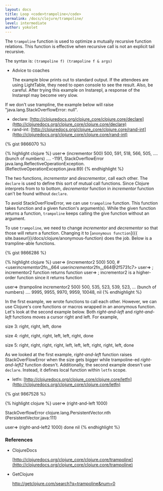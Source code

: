 ```yaml
---
layout: docs
title: Loop <code>trampoline</code>
permalink: /docs/clojure/trampoline/
level: intermediate
author: yokolet
---
```


The `trampoline` function is used to optimize a mutually recursive function relations.
This function is effective when recursive call is not an explicit tail recursive.

The syntax is: `(trampoline f) (trampoline f & args)`

- Advice to coaches

  The example blow prints out to standard output.
  If the attendees are using LightTable, they need to open console to see the result.
  Also, be careful.
  After trying this example on Instarepl, a response of the Instarepl may become very slow.

If we don't use trampline, the example below will raise "java.lang.StackOverflowError: null".

  - declare: [http://clojuredocs.org/clojure_core/clojure.core/declare](http://clojuredocs.org/clojure_core/clojure.core/declare)
  - rand-int: [http://clojuredocs.org/clojure_core/clojure.core/rand-int](http://clojuredocs.org/clojure_core/clojure.core/rand-int)

{% gist 9866070 %}

{% highlight clojure %}
user=> (incrementor 500)
500, 591, 518, 566, 505, .... (bunch of numbers) ....
-1191,
StackOverflowError   java.lang.ReflectiveOperationException.<init> (ReflectiveOperationException.java:89)
{% endhighlight %}

The two functions, *incrementor* and *descrementor*, call each other.
The `declare` is used to define this sort of mutual call functions.
Since Clojure interprets from to to bottom, *decrementor* function in *incrementor* function can't be found without `declare`.
<br/>

To avoid StackOverFlowError, we can use `trampoline` function.
This function takes function and a given function's argument(s).
While the given function returns a function, `trampoline` keeps calling the give function without an argument.

To use `trampoline`, we need to change *incrementor* and *decrementor* so that those will return a function. Changing it to [`anonymous function`]({{ site.baseurl}}/docs/clojure/anonymous-function) does the job.
Below is a trampline-able functions.

{% gist 9866286  %}

{% highlight clojure %}
user=> (incrementor2 500)
500, #<user$incrementor2$fn__664 user$incrementor2$fn__664@2f5731c7>
user=> ; incrementor2 function returns function
user=> ; incrementor2 is a higher-order function since it returns function

user=> (trampoline incrementor2 500)
500, 535, 523, 539, 523, ... (bunch of numbers) ....
9995, 9955, 9970, 9959, 10048, nil
{% endhighlight %}


In the first example, we wrote functions to call each other.
However, we can use Clojure's core functions or macros wrapped in an anonymous function.
Let's look at the second example below.
Both *right-and-left* and *right-and-left* functions moves a cursor right and left.
For example,

  size 3: right, right, left, done

  size 4: right, right, right, left, left, right, done

  size 5: right, right, right, right, left, left, left, right, right, left, done

As we looked at the first example, *right-and-left* function raises StackOverFlowError when the size gets bigger while trampoline-ed *right-and-left2* function doesn't.
Additionally, the second example doesn't use `declare`.
Instead, it defines local function within `letfn` scope.

  - letfn: [http://clojuredocs.org/clojure_core/clojure.core/letfn](http://clojuredocs.org/clojure_core/clojure.core/letfn)


{% gist 9867528 %}

{% highlight clojure %}
user=> (right-and-left 1000)

StackOverflowError   clojure.lang.PersistentVector.nth (PersistentVector.java:111)

user=> (right-and-left2 1000)
done
nil
{% endhighlight %}

### References

- ClojureDocs

    [http://clojuredocs.org/clojure_core/clojure.core/trampoline](http://clojuredocs.org/clojure_core/clojure.core/trampoline)

- GetClojure

    <a href="http://getclojure.com/search?q=trampoline&num=0" target="_blank">http://getclojure.com/search?q=trampoline&num=0</a>
